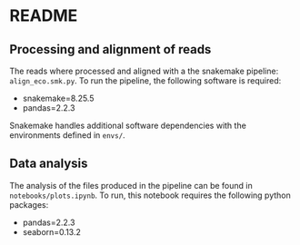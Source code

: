 # README

## Processing and alignment of reads
The reads where processed and aligned with a the snakemake pipeline: `align_eco.smk.py`. To run the pipeline, the following software is required: 
- snakemake=8.25.5
- pandas=2.2.3

Snakemake handles additional software dependencies with the environments defined in `envs/`.

## Data analysis
The analysis of the files produced in the pipeline can be found in `notebooks/plots.ipynb`. To run, this notebook requires the following python packages:
- pandas=2.2.3
- seaborn=0.13.2